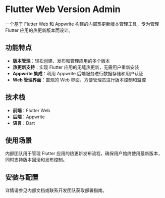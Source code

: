 # Flutter Web Version Admin

一个基于 Flutter Web 和 Appwrite 构建的内部热更新版本管理工具，专为管理 Flutter 应用的热更新版本而设计。

## 功能特点
- **版本管理**：轻松创建、发布和管理应用的多个版本
- **热更新支持**：实现 Flutter 应用的无缝热更新，无需用户重新安装
- **Appwrite 集成**：利用 Appwrite 后端服务进行数据存储和用户认证
- **Web 管理界面**：直观的 Web 界面，方便管理员进行版本控制和监控

## 技术栈
- **前端**：Flutter Web
- **后端**：Appwrite
- **语言**：Dart

## 使用场景
内部团队用于管理 Flutter 应用的热更新发布流程，确保用户始终使用最新版本，同时支持版本回滚和发布控制。

## 安装与配置
详情请参见内部文档或联系开发团队获取部署指南。